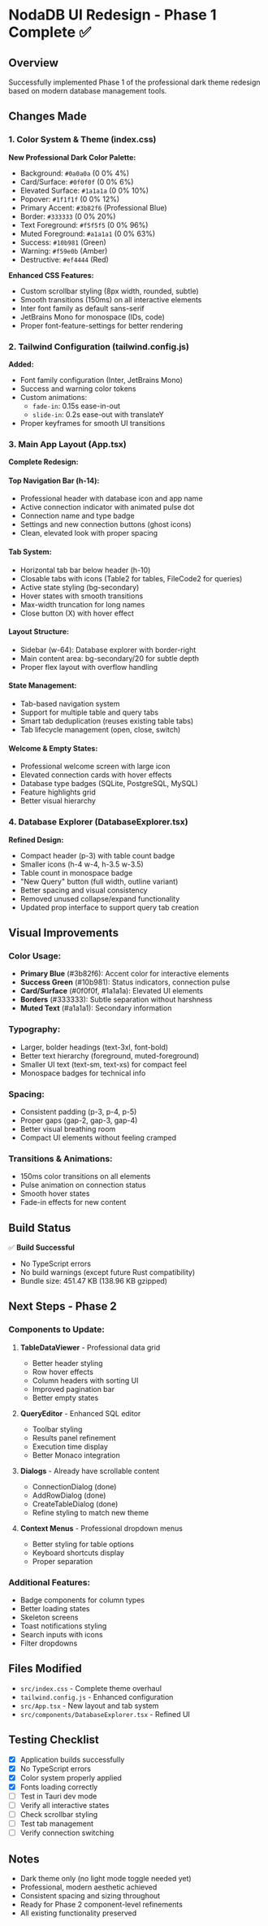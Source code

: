 # NodaDB UI Redesign - Phase 1 Complete ✅

## Overview
Successfully implemented Phase 1 of the professional dark theme redesign based on modern database management tools.

## Changes Made

### 1. Color System & Theme (index.css)
**New Professional Dark Color Palette:**
- Background: `#0a0a0a` (0 0% 4%)
- Card/Surface: `#0f0f0f` (0 0% 6%)
- Elevated Surface: `#1a1a1a` (0 0% 10%)
- Popover: `#1f1f1f` (0 0% 12%)
- Primary Accent: `#3b82f6` (Professional Blue)
- Border: `#333333` (0 0% 20%)
- Text Foreground: `#f5f5f5` (0 0% 96%)
- Muted Foreground: `#a1a1a1` (0 0% 63%)
- Success: `#10b981` (Green)
- Warning: `#f59e0b` (Amber)
- Destructive: `#ef4444` (Red)

**Enhanced CSS Features:**
- Custom scrollbar styling (8px width, rounded, subtle)
- Smooth transitions (150ms) on all interactive elements
- Inter font family as default sans-serif
- JetBrains Mono for monospace (IDs, code)
- Proper font-feature-settings for better rendering

### 2. Tailwind Configuration (tailwind.config.js)
**Added:**
- Font family configuration (Inter, JetBrains Mono)
- Success and warning color tokens
- Custom animations:
  - `fade-in`: 0.15s ease-in-out
  - `slide-in`: 0.2s ease-out with translateY
- Proper keyframes for smooth UI transitions

### 3. Main App Layout (App.tsx)
**Complete Redesign:**

#### Top Navigation Bar (h-14):
- Professional header with database icon and app name
- Active connection indicator with animated pulse dot
- Connection name and type badge
- Settings and new connection buttons (ghost icons)
- Clean, elevated look with proper spacing

#### Tab System:
- Horizontal tab bar below header (h-10)
- Closable tabs with icons (Table2 for tables, FileCode2 for queries)
- Active state styling (bg-secondary)
- Hover states with smooth transitions
- Max-width truncation for long names
- Close button (X) with hover effect

#### Layout Structure:
- Sidebar (w-64): Database explorer with border-right
- Main content area: bg-secondary/20 for subtle depth
- Proper flex layout with overflow handling

#### State Management:
- Tab-based navigation system
- Support for multiple table and query tabs
- Smart tab deduplication (reuses existing table tabs)
- Tab lifecycle management (open, close, switch)

#### Welcome & Empty States:
- Professional welcome screen with large icon
- Elevated connection cards with hover effects
- Database type badges (SQLite, PostgreSQL, MySQL)
- Feature highlights grid
- Better visual hierarchy

### 4. Database Explorer (DatabaseExplorer.tsx)
**Refined Design:**
- Compact header (p-3) with table count badge
- Smaller icons (h-4 w-4, h-3.5 w-3.5)
- Table count in monospace badge
- "New Query" button (full width, outline variant)
- Better spacing and visual consistency
- Removed unused collapse/expand functionality
- Updated prop interface to support query tab creation

## Visual Improvements

### Color Usage:
- **Primary Blue** (#3b82f6): Accent color for interactive elements
- **Success Green** (#10b981): Status indicators, connection pulse
- **Card/Surface** (#0f0f0f, #1a1a1a): Elevated UI elements
- **Borders** (#333333): Subtle separation without harshness
- **Muted Text** (#a1a1a1): Secondary information

### Typography:
- Larger, bolder headings (text-3xl, font-bold)
- Better text hierarchy (foreground, muted-foreground)
- Smaller UI text (text-sm, text-xs) for compact feel
- Monospace badges for technical info

### Spacing:
- Consistent padding (p-3, p-4, p-5)
- Proper gaps (gap-2, gap-3, gap-4)
- Better visual breathing room
- Compact UI elements without feeling cramped

### Transitions & Animations:
- 150ms color transitions on all elements
- Pulse animation on connection status
- Smooth hover states
- Fade-in effects for new content

## Build Status
✅ **Build Successful**
- No TypeScript errors
- No build warnings (except future Rust compatibility)
- Bundle size: 451.47 KB (138.96 KB gzipped)

## Next Steps - Phase 2

### Components to Update:
1. **TableDataViewer** - Professional data grid
   - Better header styling
   - Row hover effects
   - Column headers with sorting UI
   - Improved pagination bar
   - Better empty states

2. **QueryEditor** - Enhanced SQL editor
   - Toolbar styling
   - Results panel refinement
   - Execution time display
   - Better Monaco integration

3. **Dialogs** - Already have scrollable content
   - ConnectionDialog (done)
   - AddRowDialog (done)
   - CreateTableDialog (done)
   - Refine styling to match new theme

4. **Context Menus** - Professional dropdown menus
   - Better styling for table options
   - Keyboard shortcuts display
   - Proper separation

### Additional Features:
- Badge components for column types
- Better loading states
- Skeleton screens
- Toast notifications styling
- Search inputs with icons
- Filter dropdowns

## Files Modified
- `src/index.css` - Complete theme overhaul
- `tailwind.config.js` - Enhanced configuration
- `src/App.tsx` - New layout and tab system
- `src/components/DatabaseExplorer.tsx` - Refined UI

## Testing Checklist
- [x] Application builds successfully
- [x] No TypeScript errors
- [x] Color system properly applied
- [x] Fonts loading correctly
- [ ] Test in Tauri dev mode
- [ ] Verify all interactive states
- [ ] Check scrollbar styling
- [ ] Test tab management
- [ ] Verify connection switching

## Notes
- Dark theme only (no light mode toggle needed yet)
- Professional, modern aesthetic achieved
- Consistent spacing and sizing throughout
- Ready for Phase 2 component-level refinements
- All existing functionality preserved
